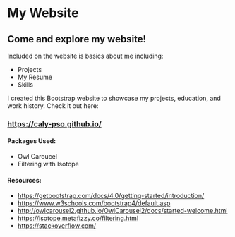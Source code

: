 # My Website

## Come and explore my website!

Included on the website is basics about me including:

- Projects
- My Resume
- Skills

I created this Bootstrap website to showcase my projects, education, and work history. Check it out here:

### https://caly-pso.github.io/




#### Packages Used:

- Owl Caroucel
- Filtering with Isotope


#### Resources: 

- https://getbootstrap.com/docs/4.0/getting-started/introduction/
- https://www.w3schools.com/bootstrap4/default.asp
- http://owlcarousel2.github.io/OwlCarousel2/docs/started-welcome.html
- https://isotope.metafizzy.co/filtering.html
- https://stackoverflow.com/
